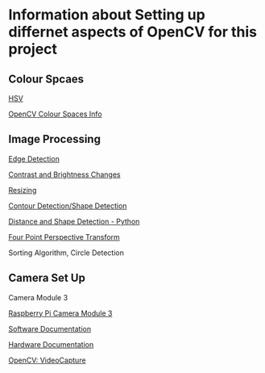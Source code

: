 # Information about Setting up differnet aspects of OpenCV for this project

## Colour Spcaes
[HSV](https://web.cs.uni-paderborn.de/cgvb/colormaster/web/color-systems/hsv.html)

[OpenCV Colour Spaces Info](https://learnopencv.com/color-spaces-in-opencv-cpp-python/)

## Image Processing
[Edge Detection](https://learnopencv.com/edge-detection-using-opencv/)

[Contrast and Brightness Changes](https://docs.opencv.org/4.x/d3/dc1/tutorial_basic_linear_transform.html)

[Resizing](https://learnopencv.com/image-resizing-with-opencv/)

[Contour Detection/Shape Detection](https://learnopencv.com/contour-detection-using-opencv-python-c/#What-are-Contours)

[Distance and Shape Detection - Python](https://pyimagesearch.com/2015/01/19/find-distance-camera-objectmarker-using-python-opencv/)

[Four Point Perspective Transform](https://pyimagesearch.com/2014/08/25/4-point-opencv-getperspective-transform-example/)

Sorting Algorithm, Circle Detection

## Camera Set Up

Camera Module 3

[Raspberry Pi Camera Module 3](https://www.raspberrypi.com/products/camera-module-3/)

[Software Documentation](https://www.raspberrypi.com/documentation/computers/camera_software.html)

[Hardware Documentation](https://www.raspberrypi.com/documentation/accessories/camera.html#install-a-raspberry-pi-camera)

[OpenCV: VideoCapture](https://docs.opencv.org/3.4/d8/dfe/classcv_1_1VideoCapture.html#a57c0e81e83e60f36c83027dc2a188e80)

